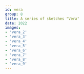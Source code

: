 ```yaml
---
id: vera
group: 8
title: A series of sketches "Vera"
date: 2022
images:
- 'vera_2'
- 'vera_3'
- 'vera_4'
- 'vera_5'
- 'vera_6'
- 'vera_7'
- 'vera_8'
- 'vera_9'
---
```

